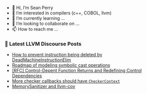 - 👋 Hi, I’m Sean Perry
- 👀 I’m interested in compilers (c++, COBOL, llvm)
- 🌱 I’m currently learning ...
- 💞️ I’m looking to collaborate on ...
- 📫 How to reach me ...

<!---
s66perry/s66perry is a ✨ special ✨ repository because its `README.md` (this file) appears on your GitHub profile.
You can click the Preview link to take a look at your changes.
--->
### 📕 Latest LLVM Discourse Posts

<!-- DISCOURSE-LLVM:START -->
- [How to prevent instruction being deleted by DeadMachineInstructionElim](https://discourse.llvm.org/t/how-to-prevent-instruction-being-deleted-by-deadmachineinstructionelim/63206#post_7)
- [Roadmap of modeling symbolic cast operations](https://discourse.llvm.org/t/roadmap-of-modeling-symbolic-cast-operations/63107#post_6)
- [[RFC] Control-Depent Function Returns and Redefining Control Dependencies](https://discourse.llvm.org/t/rfc-control-depent-function-returns-and-redefining-control-dependencies/63203#post_4)
- [More checker callbacks should have `CheckerContext`](https://discourse.llvm.org/t/more-checker-callbacks-should-have-checkercontext/63211#post_4)
- [MemorySanitizer and llvm-cov](https://discourse.llvm.org/t/memorysanitizer-and-llvm-cov/63215#post_1)
<!-- DISCOURSE-LLVM:END -->

